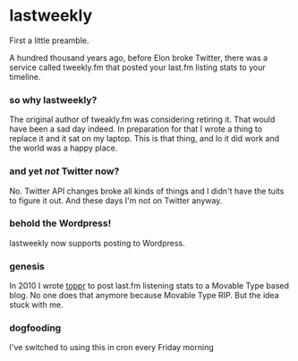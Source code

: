 # lastweekly

First a little preamble.  

A hundred thousand years ago, before Elon broke Twitter, there was a service called tweekly.fm that posted your last.fm listing stats to your timeline.

### so why lastweekly?

The original author of tweakly.fm was considering retiring it.  That would have been a sad day indeed.  In preparation for that I wrote a thing to replace it and it sat on my laptop.  This is that thing, and lo it did work and the world was a happy place.

### and yet _not_ Twitter now?

No. Twitter API changes broke all kinds of things and I didn't have the tuits to figure it out.  And these days I'm not on Twitter anyway.

### behold the Wordpress!

lastweekly now supports posting to Wordpress.

### genesis

In 2010 I wrote [toppr](https://github.com/kevinspencer/toppr) to post last.fm listening stats to a Movable Type based blog.  No one does that anymore because Movable Type RIP.  But the idea stuck with me.

### dogfooding

I've switched to using this in cron every Friday morning
